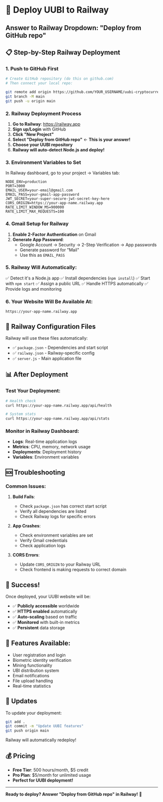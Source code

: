 # 🚀 Deploy UUBI to Railway

## **Answer to Railway Dropdown: "Deploy from GitHub repo"**

## 📋 **Step-by-Step Railway Deployment**

### **1. Push to GitHub First**

```bash
# Create GitHub repository (do this on github.com)
# Then connect your local repo:

git remote add origin https://github.com/YOUR_USERNAME/uubi-cryptocurrency.git
git branch -M main
git push -u origin main
```

### **2. Railway Deployment Process**

1. **Go to Railway**: https://railway.app
2. **Sign up/Login** with GitHub
3. **Click "New Project"**
4. **Select "Deploy from GitHub repo"** ← **This is your answer!**
5. **Choose your UUBI repository**
6. **Railway will auto-detect Node.js and deploy!**

### **3. Environment Variables to Set**

In Railway dashboard, go to your project → Variables tab:

```env
NODE_ENV=production
PORT=3000
EMAIL_USER=your-email@gmail.com
EMAIL_PASS=your-gmail-app-password
JWT_SECRET=your-super-secure-jwt-secret-key-here
CORS_ORIGIN=https://your-app-name.railway.app
RATE_LIMIT_WINDOW_MS=900000
RATE_LIMIT_MAX_REQUESTS=100
```

### **4. Gmail Setup for Railway**

1. **Enable 2-Factor Authentication** on Gmail
2. **Generate App Password**:
   - Google Account → Security → 2-Step Verification → App passwords
   - Generate password for "Mail"
   - Use this as `EMAIL_PASS`

### **5. Railway Will Automatically:**

✅ Detect it's a Node.js app
✅ Install dependencies (`npm install`)
✅ Start with `npm start`
✅ Assign a public URL
✅ Handle HTTPS automatically
✅ Provide logs and monitoring

### **6. Your Website Will Be Available At:**

`https://your-app-name.railway.app`

## 🔧 **Railway Configuration Files**

Railway will use these files automatically:
- ✅ `package.json` - Dependencies and start script
- ✅ `railway.json` - Railway-specific config
- ✅ `server.js` - Main application file

## 📊 **After Deployment**

### **Test Your Deployment:**
```bash
# Health check
curl https://your-app-name.railway.app/api/health

# System stats
curl https://your-app-name.railway.app/api/stats
```

### **Monitor in Railway Dashboard:**
- **Logs**: Real-time application logs
- **Metrics**: CPU, memory, network usage
- **Deployments**: Deployment history
- **Variables**: Environment variables

## 🆘 **Troubleshooting**

### **Common Issues:**

1. **Build Fails**:
   - Check `package.json` has correct start script
   - Verify all dependencies are listed
   - Check Railway logs for specific errors

2. **App Crashes**:
   - Check environment variables are set
   - Verify Gmail credentials
   - Check application logs

3. **CORS Errors**:
   - Update `CORS_ORIGIN` to your Railway URL
   - Check frontend is making requests to correct domain

## 🎉 **Success!**

Once deployed, your UUBI website will be:
- ✅ **Publicly accessible** worldwide
- ✅ **HTTPS enabled** automatically
- ✅ **Auto-scaling** based on traffic
- ✅ **Monitored** with built-in metrics
- ✅ **Persistent** data storage

## 📱 **Features Available:**

- User registration and login
- Biometric identity verification
- Mining functionality
- UBI distribution system
- Email notifications
- File upload handling
- Real-time statistics

## 🔄 **Updates**

To update your deployment:
```bash
git add .
git commit -m "Update UUBI features"
git push origin main
```

Railway will automatically redeploy!

## 💰 **Pricing**

- **Free Tier**: 500 hours/month, $5 credit
- **Pro Plan**: $5/month for unlimited usage
- **Perfect for UUBI deployment!**

---

**Ready to deploy? Answer "Deploy from GitHub repo" in Railway!** 🚀
